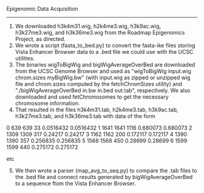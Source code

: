 Epigenomic Data Acquisition
- - - - - - - - - - - - - - 
1. We downloaded h3k4m31.wig, h2k4me3.wig, h3k9ac.wig, h3k27me3.wig, and h3k36me3.wig from the Roadmap Epigenomics Project, as directed.
2. We wrote a script (fasta_to_bed.py) to convert the fasta-ike files storing Vista Enhancer Browser data to a .bed file we could use with the UCSC utilities.
3. The binaries wigToBigWig and bigWigAverageOverBed are downloaded from the UCSC Genome Browser and used as "wigToBigWig input.wig chrom.sizes myBigWig.bw" (with input.wig as zipped or unzipped wig file and chrom.sizes computed by the fetchChromSizes utility) and "./bigWigAverageOverBed in.bw in.bed out.tab", respectively. We also downloaded and used fetChromosomes to get the necessary chromosome information.
4. That resulted in the files h3k4m31.tab, h2k4me3.tab, h3k9ac.tab, h3k27me3.tab, and h3k36me3.tab with data of the form 

0	639	639	33	0.0516432	0.0516432
1	1641	1641	1116	0.680073	0.680073
2	1309	1309	317	0.24217	0.24217
3	1162	1162	200	0.172117	0.172117
4	1390	1390	357	0.256835	0.256835
5	1568	1568	450	0.28699	0.28699
6	1599	1599	440	0.275172	0.275172

etc

5. We then wrote a parser (map_avg_to_seq.py) to compare the .tab files to the .bed file and connect results generated by bigWigAverageOverBed to a sequence ftom the Vista Enhancer Browser. 
